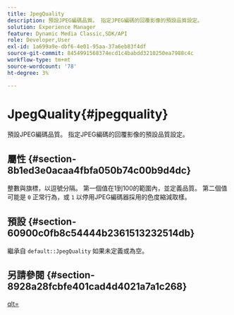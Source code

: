 ```yaml
---
title: JpegQuality
description: 預設JPEG編碼品質。 指定JPEG編碼的回覆影像的預設品質設定。
solution: Experience Manager
feature: Dynamic Media Classic,SDK/API
role: Developer,User
exl-id: 1a699a9e-dbf6-4e01-95aa-37a6eb83f4df
source-git-commit: 8454991568374ecd1c4babdd3210250ea7988c4c
workflow-type: tm+mt
source-wordcount: '78'
ht-degree: 3%

---
```


# JpegQuality{#jpegquality}

預設JPEG編碼品質。 指定JPEG編碼的回覆影像的預設品質設定。

## 屬性 {#section-8b1ed3e0acaa4fbfa050b74c00b9d4dc}

整數與旗標，以逗號分隔。 第一個值在1到100的範圍內，並定義品質。 第二個值可能是 `0` 正常行為，或 `1` 以停用JPEG編碼器採用的色度縮減取樣。

## 預設 {#section-60900c0fb8c54444b2361513232514db}

繼承自 `default::JpegQuality` 如果未定義或為空。

## 另請參閱 {#section-8928a28fcbfe401cad4d4021a7a1c268}

[qlt=](../../../../../ir-api/http-protocol/image-rendering-api-ref/c-ir-http-protocol-ref/c-ir-http-protocol-command-reference/r-ir-qlt.md#reference-27b91c226eb241d0a14a29af3b3afdbd)
